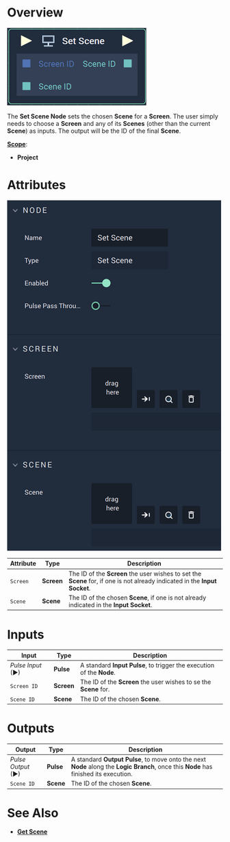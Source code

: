 # Overview

![The Set Scene Node.](../../../.gitbook/assets/setscenenode.png)

The **Set Scene Node** sets the chosen **Scene** for a **Screen**. The user simply needs to choose a **Screen** and any of its **Scenes** (other than the current **Scene**) as inputs. The output will be the ID of the final **Scene**. 

[**Scope**](../overview.md#scopes):
*  **Project**

# Attributes

![The Set Scene Node Attributes](../../../.gitbook/assets/setscenenodeattributes.png)

|Attribute|Type|Description|
|---|---|---|
|`Screen`|**Screen**|The ID of the **Screen** the user wishes to set the **Scene** for, if one is not already indicated in the **Input Socket**.|
|`Scene`|**Scene**|The ID of the chosen **Scene**, if one is not already indicated in the **Input Socket**.|

# Inputs

|Input|Type|Description|
|---|---|---|
|*Pulse Input* (►)|**Pulse**|A standard **Input Pulse**, to trigger the execution of the **Node**.|
|`Screen ID`|**Screen**|The ID of the **Screen** the user wishes to se the **Scene** for.|
|`Scene ID`|**Scene**|The ID of the chosen **Scene**.|

# Outputs

|Output|Type|Description|
|---|---|---|
|*Pulse Output* (►)|**Pulse**|A standard **Output Pulse**, to move onto the next **Node** along the **Logic Branch**, once this **Node** has finished its execution.|
|`Scene ID`|**Scene**|The ID of the chosen **Scene**.|


# See Also

* [**Get Scene**](getscene.md)
